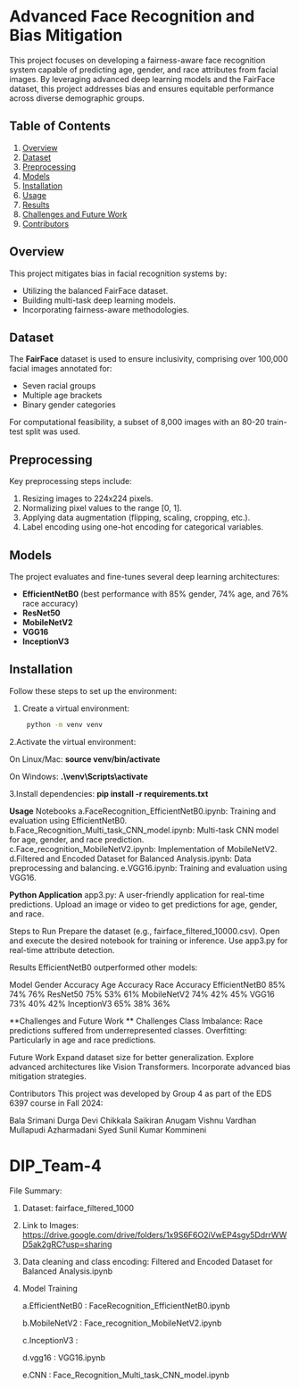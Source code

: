 # Advanced Face Recognition and Bias Mitigation

This project focuses on developing a fairness-aware face recognition system capable of predicting age, gender, and race attributes from facial images. By leveraging advanced deep learning models and the FairFace dataset, this project addresses bias and ensures equitable performance across diverse demographic groups.

## Table of Contents

1. [Overview](#overview)
2. [Dataset](#dataset)
3. [Preprocessing](#preprocessing)
4. [Models](#models)
5. [Installation](#installation)
6. [Usage](#usage)
7. [Results](#results)
8. [Challenges and Future Work](#challenges-and-future-work)
9. [Contributors](#contributors)

## Overview

This project mitigates bias in facial recognition systems by:

- Utilizing the balanced FairFace dataset.
- Building multi-task deep learning models.
- Incorporating fairness-aware methodologies.

## Dataset

The **FairFace** dataset is used to ensure inclusivity, comprising over 100,000 facial images annotated for:

- Seven racial groups
- Multiple age brackets
- Binary gender categories

For computational feasibility, a subset of 8,000 images with an 80-20 train-test split was used.

## Preprocessing

Key preprocessing steps include:

1. Resizing images to 224x224 pixels.
2. Normalizing pixel values to the range [0, 1].
3. Applying data augmentation (flipping, scaling, cropping, etc.).
4. Label encoding using one-hot encoding for categorical variables.

## Models

The project evaluates and fine-tunes several deep learning architectures:

- **EfficientNetB0** (best performance with 85% gender, 74% age, and 76% race accuracy)
- **ResNet50**
- **MobileNetV2**
- **VGG16**
- **InceptionV3**

## Installation

Follow these steps to set up the environment:

1. Create a virtual environment:
   ```bash
    python -m venv venv

2.Activate the virtual environment:

On Linux/Mac:
**source venv/bin/activate**

On Windows:
**.\venv\Scripts\activate**

3.Install dependencies:
**pip install -r requirements.txt**

**Usage**
Notebooks
a.FaceRecognition_EfficientNetB0.ipynb: Training and evaluation using EfficientNetB0.
b.Face_Recognition_Multi_task_CNN_model.ipynb: Multi-task CNN model for age, gender, and race prediction.
c.Face_recognition_MobileNetV2.ipynb: Implementation of MobileNetV2.
d.Filtered and Encoded Dataset for Balanced Analysis.ipynb: Data preprocessing and balancing.
e.VGG16.ipynb: Training and evaluation using VGG16.

**Python Application**
app3.py: A user-friendly application for real-time predictions. Upload an image or video to get predictions for age, gender, and race.

Steps to Run
Prepare the dataset (e.g., fairface_filtered_10000.csv).
Open and execute the desired notebook for training or inference.
Use app3.py for real-time attribute detection.


Results
EfficientNetB0 outperformed other models:

Model	Gender Accuracy	Age Accuracy	Race Accuracy
EfficientNetB0	85%	   74%	            76%
ResNet50	      75%	   53%               61%
MobileNetV2	   74%	   42%	            45%
VGG16	         73%	   40%	            42%
InceptionV3	   65%	   38%	            36%

**Challenges and Future Work
**
Challenges
Class Imbalance: Race predictions suffered from underrepresented classes.
Overfitting: Particularly in age and race predictions.

Future Work
Expand dataset size for better generalization.
Explore advanced architectures like Vision Transformers.
Incorporate advanced bias mitigation strategies.

Contributors
This project was developed by Group 4 as part of the EDS 6397 course in Fall 2024:

Bala Srimani Durga Devi Chikkala
Saikiran Anugam
Vishnu Vardhan Mullapudi
Azharmadani Syed
Sunil Kumar Kommineni





# DIP_Team-4

File Summary:
1. Dataset: fairface_filtered_1000
2. Link to Images: https://drive.google.com/drive/folders/1x9S6F6O2iVwEP4sgy5DdrrWWD5ak2gRC?usp=sharing
3. Data cleaning and class encoding: Filtered and Encoded Dataset for Balanced Analysis.ipynb
4. Model Training

   a.EfficientNetB0 : FaceRecognition_EfficientNetB0.ipynb


    b.MobileNetV2 : Face_recognition_MobileNetV2.ipynb


    c.InceptionV3 :


    d.vgg16 : VGG16.ipynb


    e.CNN : Face_Recognition_Multi_task_CNN_model.ipynb



